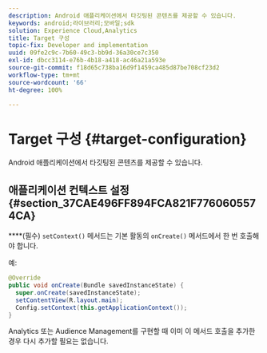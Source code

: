 ```yaml
---
description: Android 애플리케이션에서 타깃팅된 콘텐츠를 제공할 수 있습니다.
keywords: android;라이브러리;모바일;sdk
solution: Experience Cloud,Analytics
title: Target 구성
topic-fix: Developer and implementation
uuid: 09fe2c9c-7b60-49c3-bb9d-36a30ce7c350
exl-id: dbcc3114-e76b-4b18-a418-ac46a21a593e
source-git-commit: f18d65c738ba16d9f1459ca485d87be708cf23d2
workflow-type: tm+mt
source-wordcount: '66'
ht-degree: 100%

---
```


# Target 구성 {#target-configuration}

Android 애플리케이션에서 타깃팅된 콘텐츠를 제공할 수 있습니다.

## 애플리케이션 컨텍스트 설정 {#section_37CAE496FF894FCA821F7760605574CA}

****(필수) `setContext()` 메서드는 기본 활동의 `onCreate()` 메서드에서 한 번 호출해야 합니다.

예:

```java
@Override 
public void onCreate(Bundle savedInstanceState) { 
  super.onCreate(savedInstanceState); 
  setContentView(R.layout.main); 
  Config.setContext(this.getApplicationContext()); 
}
```

Analytics 또는 Audience Management를 구현할 때 이미 이 메서드 호출을 추가한 경우 다시 추가할 필요는 없습니다.
